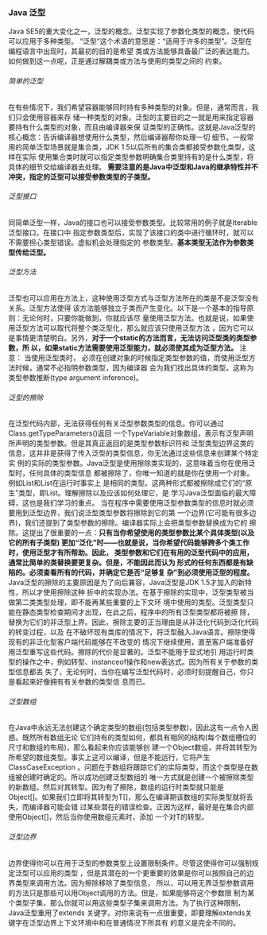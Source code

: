 ### Java 泛型
Java SE5的重大变化之一，泛型的概念。泛型实现了参数化类型的概念，使代码可以应用于多种类型。
“泛型”这个术语的意思是：“适用于许多的类型”。泛型在编程语言中出现时，其最初的目的是希望
类或方法能够具备最广泛的表达能力。如何做到这一点呢，正是通过解耦类或方法与使用的类型之间的
约束。

###### 简单的泛型
在有些情况下，我们希望容器能够同时持有多种类型的对象。但是，通常而言，我们只会使用容器来存
储一种类型的对象。泛型的主要目的之一就是用来指定容器要持有什么类型的对象，而且由编译器来保
证类型的正确性。这就是Java泛型的核心概念：告诉编译器想使用什么类型，然后编译器帮你处理一切
细节。一般常用的简单泛型场景就是集合类，JDK 1.5以后所有的集合类都接受参数化类型，这样在实际
使用集合类时就可以指定类型参数明确集合类里持有的是什么类型，将具体的细节交给编译器去处理。
**需要注意的是Java中泛型和Java的继承特性并不冲突，指定的泛型可以接受参数类型的子类型。**

###### 泛型接口
同简单泛型一样，Java的接口也可以接受参数类型。比较常用的例子就是Iterable泛型接口，在接口中
指定参数类型后，实现了该接口的类中进行循环时，就可以不需要担心类型错误。虚拟机会处理指定的
参数类型。**基本类型无法作为参数类型传给泛型。**

###### 泛型方法
泛型也可以应用在方法上，这种使用泛型方式与泛型方法所在的类是不是泛型没有关系。泛型方法使得
该方法能够独立于类而产生变化。以下是一个基本的指导原则：无论何时，只要你能做到，你就应该尽
量使用泛型方法。也就是说，如果使用泛型方法可以取代将整个类泛型化，那么就应该只使用泛型方法
，因为它可以是事情更清楚明白。另外，**对于一个static的方法而言，无法访问泛型类的类型参数，所
以，如果static方法需要使用泛型能力，就必须使其成为泛型方法。** 注意： 当使用泛型类时，
必须在创建对象的时候指定类型参数的值，而使用泛型方法时候，通常不必指明参数类型，因为编译器
会为我们找出具体的类型。这称为类型参数推断(type argument inference)。

###### 泛型的擦除
在泛型代码内部，无法获得任何有关泛型参数类型的信息。你可以通过Class.getTypeParameters()返回
一个TypeVariable对象数组，表示有泛型声明所声明的类型参数。但是其真正返回的是类型参数标识符和
泛型类型边界这类的信息，这并非是获得了传入泛型的类型信息，你无法通过这些信息来创建某个特定实
例的实际的类型参数。Java泛型是使用擦除类实现的，这意味着当你在使用泛型时，任何具体的类型信息
都被擦除了，你唯一知道的就是你在使用一个对象。例如List<String>和List<Integer>在运行时事实上
是相同的类型。这两种形式都被擦除成它们的“原生”类型，即List。理解擦除以及应该如何处理它，是
学习Java泛型面临的最大障碍，这也是我们学习的重点。
当在程序中需要使用泛型参数类型的信息时就必须要用到泛型边界，我们说泛型类型参数将擦除到它的第
一个边界(它可能有很多边界)，我们还提到了类型参数的擦除。编译器实际上会把类型参数替换成为它的
擦除。这提出了很重要的一点：**只有当你希望使用的类型参数比某个具体类型(以及它的所有子类型)
更加“泛化”时——也就是说，当你希望代码能够跨多个类工作时，使用泛型才有所帮助。因此，
类型参数和它们在有用的泛型代码中的应用，通常比简单的类替换要更复杂。但是，不能因此而认为
<T extends classname>形式的任何东西都是有缺陷的。必须查看所有的代码，并确定它是否“足够复
杂”到必须使用泛型的程度。**
Java泛型的擦除的主要原因是为了向后兼容，Java泛型是JDK 1.5才加入的新特性，所以才使用擦除这种
折中的实现办法。在基于擦除的实现中，泛型类型被当做第二类类型处理，即不能再某些重要的上下文环
境中使用的类型。泛型类型只能在静态类型检查期间才出现，在此之后，程序中的所有泛型类型都将被擦
除，替换为它们的非泛型上界。因此，擦除主要的正当理由是从非泛化代码到泛化代码的转变过程，以及
在不破坏现有类库的情况下，将泛型融入Java语言。擦除使得现有的非泛化型客户端代码能够在不改变的
情况下继续使用，直至客户端准备好用泛型重写这些代码。擦除的代价是显著的。泛型不能用于显式地引
用运行时类型的操作之中，例如转型、instanceof操作和new表达式。因为所有关于参数的类型信息都丢
失了，无论何时，当你在编写泛型代码时，必须时刻提醒自己，你只是看起来好像拥有有关参数的类型信
息而已。

###### 泛型数组
在Java中永远无法创建这个确定类型的数组(包括类型参数)，因此这有一点令人困惑。既然所有数组无论
它们持有的类型如何，都具有相同的结构(每个数组槽位的尺寸和数组的布局)，那么看起来你应该能够创
建一个Object数组，并将其转型为所希望的数组类型。事实上这可以编译，但是不能运行，它将产生ClassCaseException
。问题在于数组将跟踪它们的实际类型，而这个类型是在数组被创建时确定的。所以成功创建泛型数组的
唯一方式就是创建一个被擦除类型的新数组，然后对其转型。因为有了擦除，数组的运行时类型就只能是
Object[]。如果我们立即将其转型为T[]，那么在编译期该数组的实际类型就将丢失，而编译器可能会错
过某些潜在的错误检查。正因为这样，最好是在集合内部使用Object[]，然后当你使用数组元素时，添加
一个对T的转型。

###### 泛型边界
边界使得你可以在用于泛型的参数类型上设置限制条件。尽管这使得你可以强制规定泛型可以应用的类型
，但是其潜在的一个更重要的效果是你可以按照自己的边界类型来调用方法。因为擦除移除了类型信息，
所以，可以用无界泛型参数调用的方法只是那些可以用Object调用的方法。但是，如果能够将这个参数限
制为某个类型子集，那么你就可以用这些类型子集来调用方法。为了执行这种限制，Java泛型重用了extends
关键字。对你来说有一点很重要，即要理解extends关键字在泛型边界上下文环境中和在普通情况下所具有
的意义是完全不同的。

